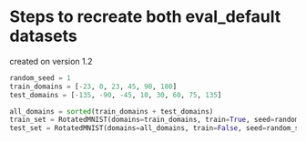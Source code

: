 # Steps to recreate both eval_default datasets

created on version 1.2

```python
random_seed = 1
train_domains = [-23, 0, 23, 45, 90, 180]
test_domains = [-135, -90, -45, 10, 30, 60, 75, 135]

all_domains = sorted(train_domains + test_domains)
train_set = RotatedMNIST(domains=train_domains, train=True, seed=random_seed, val_set_size=1000, normalize=True, add_noise=False)
test_set = RotatedMNIST(domains=all_domains, train=False, seed=random_seed, normalize=True, add_noise=False)
```
